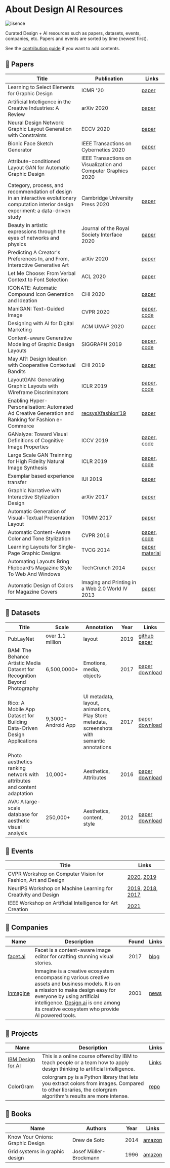 # About Design AI Resources

![lisence](https://img.shields.io/github/license/tezignlab/design-ai-resources)

Curated Design + AI resources such as papers, datasets, events, companies, etc. Papers and events are sorted by time (newest first).  

See the [contribution guide](contribute-guide.md) if you want to add contents.

## :page_with_curl: Papers

| Title | Publication | Links |  
| --- | --- | --- |  
| Learning to Select Elements for Graphic Design | ICMR '20 | [paper](https://dl.acm.org/doi/abs/10.1145/3372278.3390678) |  
| Artificial Intelligence in the Creative Industries: A Review | arXiv 2020 | [paper](https://arxiv.org/pdf/2007.12391.pdf) |  
| Neural Design Network: Graphic Layout Generation with Constraints | ECCV 2020 | [paper](https://arxiv.org/pdf/1912.09421.pdf) |  
| Bionic Face Sketch Generator | IEEE Transactions on Cybernetics 2020 | [paper](https://ieeexplore.ieee.org/document/8764602) |  
| Attribute-conditioned Layout GAN for Automatic Graphic Design | IEEE Transactions on Visualization and Computer Graphics 2020 | [paper](https://www.researchgate.net/publication/341845193_Attribute-conditioned_Layout_GAN_for_Automatic_Graphic_Design) |  
| Category, process, and recommendation of design in an interactive evolutionary computation interior design experiment: a data-driven study | Cambridge University Press 2020 | [paper](https://doi.org/10.1017/S0890060420000050) |  
| Beauty in artistic expressions through the eyes of networks and physics | Journal of the Royal Society Interface  2020 | [paper](https://royalsocietypublishing.org/doi/pdf/10.1098/rsif.2019.0686) |  
| Predicting A Creator's Preferences In, and From, Interactive Generative Art | arXiv 2020 | [paper](https://arxiv.org/pdf/2003.01274.pdf) |  
| Let Me Choose: From Verbal Context to Font Selection | ACL 2020 | [paper](https://arxiv.org/pdf/2005.01151.pdf) |  
| ICONATE: Automatic Compound Icon Generation and Ideation | CHI 2020 | [paper](http://nxzhao.com/projects/ICONATE/) |
| ManiGAN: Text-Guided Image | CVPR 2020 |  [paper](https://arxiv.org/abs/1912.06203), [code](https://github.com/mrlibw/ManiGAN) |  
| Designing with AI for Digital Marketing | ACM UMAP 2020 | [paper](https://dl.acm.org/doi/10.1145/3386392.3397600) |  
| Content-aware Generative Modeling of Graphic Design Layouts | SIGGRAPH 2019 | [paper](https://xtqiao.com/projects/content_aware_layout/), [code](https://portland-my.sharepoint.com/personal/xqiao6-c_my_cityu_edu_hk/_layouts/15/onedrive.aspx?id=%2Fpersonal%2Fxqiao6%2Dc%5Fmy%5Fcityu%5Fedu%5Fhk%2FDocuments%2FWork%2FProject%2FLayoutNet&originalPath=aHR0cHM6Ly9wb3J0bGFuZC1teS5zaGFyZXBvaW50LmNvbS86ZjovZy9wZXJzb25hbC94cWlhbzYtY19teV9jaXR5dV9lZHVfaGsvRW9PdC1YMzItQmxObWRwVFBsaE5WdkVCeEVCRUhGZlR3TDFSSFdBRV9FbS0wQT9ydGltZT14N25qanNaQjJFZw) |  
| May AI?: Design Ideation with Cooperative Contextual Bandits | CHI 2019 | [paper](https://dl.acm.org/doi/10.1145/3290605.3300863) |  
| LayoutGAN: Generating Graphic Layouts with Wireframe Discriminators | ICLR 2019 |  [paper](https://arxiv.org/pdf/1901.06767.pdf), [code](https://github.com/billzhonggz/LayoutGAN) |  
| Enabling Hyper-Personalisation: Automated Ad Creative Generation and Ranking for Fashion e-Commerce  | [recsysXfashion’19](https://zalandoresearch.github.io/fashionxrecsys/) | [paper](https://arxiv.org/pdf/1908.10139.pdf) |  
| GANalyze: Toward Visual Definitions of Cognitive Image Properties | ICCV 2019 | [paper](https://openaccess.thecvf.com/content_ICCV_2019/papers/Goetschalckx_GANalyze_Toward_Visual_Definitions_of_Cognitive_Image_Properties_ICCV_2019_paper.pdf), [code](https://github.com/LoreGoetschalckx/GANalyze) |  
| Large Scale GAN Trainning for High Fidelity Natural Image Synthesis | ICLR 2019 |  [paper](https://arxiv.org/pdf/1809.11096.pdf), [code](https://artbreeder.com/browse)|  
| Exemplar based experience transfer | IUI 2019 | [paper](https://dl.acm.org/doi/10.1145/3301275.3302300) |  
| Graphic Narrative with Interactive Stylization Design | arXiv 2017 | [paper](https://arxiv.org/pdf/1712.06654.pdf) |  
| Automatic Generation of Visual-Textual Presentation Layout | TOMM 2017 | [paper](https://www.microsoft.com/en-us/research/wp-content/uploads/2016/08/a33-yang.pdf) |
| Automatic Content-Aware Color and Tone Stylization | CVPR 2016 | [paper](https://www.cv-foundation.org/openaccess/content_cvpr_2016/papers/Lee_Automatic_Content-Aware_Color_CVPR_2016_paper.pdf), [code](https://github.com/jinyu121/ACACTS) |  
| Learning Layouts for Single-Page Graphic Designs | TVCG 2014 | [paper](http://www.dgp.toronto.edu/~donovan/layout/designLayout.pdf) [material](http://www.dgp.toronto.edu/~donovan/layout/) |  
| Automating Layouts Bring Flipboard’s Magazine Style To Web And Windows | TechCrunch 2014 | [paper](https://techcrunch.com/2014/03/23/layout-in-flipboard-for-web-and-windows/) |  
| Automatic Design of Colors for Magazine Covers | Imaging and Printing in a Web 2.0 World IV 2013 | [paper](http://people.csail.mit.edu/jahanian/papers/Jahanian_ColorDesign_ADoMC_EI2013.pdf) |  

## :dart: Datasets

| Title | Scale | Annotation | Year | Links |  
| --- | --- | --- | --- | --- |  
| PubLayNet | over 1.1 million | layout | 2019 | [github](https://github.com/ibm-aur-nlp/PubLayNet) [paper](https://arxiv.org/abs/1908.07836) |  
| BAM! The Behance Artistic Media Dataset for Recognition Beyond Photography | 6,500,0000+ | Emotions, media, objects | 2017 | [paper](https://arxiv.org/pdf/1704.08614.pdf) [download](https://bam-dataset.org/) |  
| Rico: A Mobile App Dataset for Building Data-Driven Design Applications | 9,3000+ Android App | UI metadata, layout, animations, Play Store metadata, screenshots with semantic annotations | 2017 | [paper](http://ranjithakumar.net/resources/rico.pdf) [download](http://interactionmining.org/rico) |
| Photo aesthetics ranking network with attributes and content adaptation | 10,000+ | Aesthetics, Attributes | 2016 | [paper](https://arxiv.org/pdf/1606.01621.pdf) [download](https://github.com/aimerykong/deepImageAestheticsAnalysis) |
| AVA: A large-scale database for aesthetic visual analysis | 250,000+ | Aesthetics, content, style | 2012 |  [paper](http://refbase.cvc.uab.es/files/MMP2012a.pdf) [download](https://github.com/mtobeiyf/ava_downloader) |  

## :balloon: Events

| Title | Links |
| --- | --- |  
| CVPR Workshop on Computer Vision for Fashion, Art and Design | [2020](https://sites.google.com/view/cvcreative2020), [2019](TBA)|  
| NeurIPS Workshop on Machine Learning for Creativity and Design | [2019](https://neurips2019creativity.github.io/), [2018](https://nips2018creativity.github.io/), [2017](https://nips2017creativity.github.io/) |  
| IEEE Workshop on Artificial Intelligence for Art Creation | [2021](https://aiart2021.github.io/) |

## :office: Companies

| Name | Description | Found | Links |
| --- | --- | --- | --- |
| [facet.ai](https://facet.ai/) | Facet is a content-aware image editor for crafting stunning visual stories. | 2017 | [blog](https://medium.com/facet-ai) |
| [Inmagine](https://www.inmagine.com/) | Inmagine is a creative ecosystem encompassing various creative assets and business models. It is on a mission to make design easy for everyone by using artificial intelligence. [Design.ai](https://designs.ai/en) is one among its creative ecosystem who provide AI powered tools.  | 2001 | [news](https://www.techinasia.com/malaysian-husband-wife-bootstrapped-worlds-top-stock-image-players) |

## :open_file_folder: Projects

| Name | Description | Links |  
| --- | --- | --- |  
| [IBM Design for AI](https://www.ibm.com/design/ai/) | This is a online course offered by IBM to teach people or a team how to apply design thinking to artificial intelligence.  | [Links](https://www.ibm.com/design/ai/)|
| ColorGram | colorgram.py is a Python library that lets you extract colors from images. Compared to other libraries, the colorgram algorithm's results are more intense. |  [repo](https://github.com/obskyr/colorgram.py) |  

## :orange_book: Books

| Name | Authors | Year | Links |  
| --- | --- | --- | --- |  
| Know Your Onions: Graphic Design | Drew de Soto | 2014 |  [amazon](https://www.amazon.com/Know-Your-Onions-Creative-Businessman/dp/9063692587) |  
| Grid systems in graphic design | Josef Müller-Brockmann | 1996 |  [amazon](https://www.amazon.com/Grid-systems-graphic-design-communication/dp/3721201450) |  
